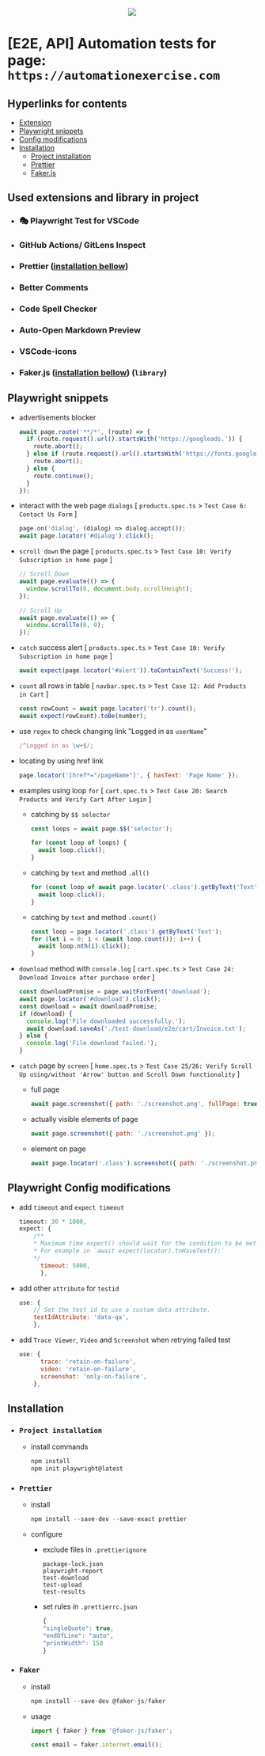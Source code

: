 <p align="center">
<img src=https://skillicons.dev/icons?i=vscode,nodejs,js,ts,github />
</p>

# [E2E, API] Automation tests for page: `https://automationexercise.com`

## Hyperlinks for contents

- [Extension](#used-extensions-and-library-in-project)
- [Playwright snippets](#playwright-snippets)
- [Config modifications](#playwright-config-modifications)
- [Installation](#installation)
  - [Project installation](#project-installation)
  - [Prettier](#prettier)
  - [Faker.js](#faker)

## Used extensions and library in project

- ### 🎭 Playwright Test for VSCode
- ### GitHub Actions/ GitLens Inspect
- ### Prettier ([installation bellow](#prettier))
- ### Better Comments
- ### Code Spell Checker
- ### Auto-Open Markdown Preview
- ### VSCode-icons
- ### Faker.js ([installation bellow](#faker)) (`library`)

## Playwright snippets

- advertisements blocker

  ```javascript
  await page.route('**/*', (route) => {
    if (route.request().url().startsWith('https://googleads.')) {
      route.abort();
    } else if (route.request().url().startsWith('https://fonts.googleapis.')) {
      route.abort();
    } else {
      route.continue();
    }
  });
  ```

- interact with the web page `dialogs` [ `products.spec.ts` > `Test Case 6: Contact Us Form` ]

  ```javascript
  page.on('dialog', (dialog) => dialog.accept());
  await page.locator('#dialog').click();
  ```

- `scroll down` the page [ `products.spec.ts` > `Test Case 10: Verify Subscription in home page` ]

  ```javascript
  // Scroll Down
  await page.evaluate(() => {
    window.scrollTo(0, document.body.scrollHeight);
  });

  // Scroll Up
  await page.evaluate(() => {
    window.scrollTo(0, 0);
  });
  ```

- `catch` success alert [ `products.spec.ts` > `Test Case 10: Verify Subscription in home page` ]

  ```javascript
  await expect(page.locator('#alert')).toContainText('Success!');
  ```

- `count` all rows in table [ `navbar.spec.ts` > `Test Case 12: Add Products in Cart` ]

  ```javascript
  const rowCount = await page.locator('tr').count();
  await expect(rowCount).toBe(number);
  ```

- use `regex` to check changing link "Logged in as `userName`"

  ```javascript
  /^Logged in as \w+$/;
  ```

- locating by using href link

  ```javascript
  page.locator('[href*="/pageName"]', { hasText: 'Page Name' });
  ```

- examples using loop `for` [ `cart.spec.ts` > `Test Case 20: Search Products and Verify Cart After Login` ]

  - catching by `$$ selector`

    ```javascript
    const loops = await page.$$('selector');

    for (const loop of loops) {
      await loop.click();
    }
    ```

  - catching by `text` and method `.all()`
    ```javascript
    for (const loop of await page.locator('.class').getByText('Text').all()) {
      await loop.click();
    }
    ```
  - catching by `text` and method `.count()`
    ```javascript
    const loop = page.locator('.class').getByText('Text');
    for (let i = 0; i < (await loop.count()); i++) {
      await loop.nth(i).click();
    }
    ```

- `download` method with `console.log` [ `cart.spec.ts` > `Test Case 24: Download Invoice after purchase order` ]

  ```javascript
  const downloadPromise = page.waitForEvent('download');
  await page.locator('#download').click();
  const download = await downloadPromise;
  if (download) {
    console.log('File downloaded successfully.');
    await download.saveAs('./test-download/e2e/cart/Invoice.txt');
  } else {
    console.log('File download failed.');
  }
  ```

- `catch` page by `screen` [ `home.spec.ts` > `Test Case 25/26: Verify Scroll Up using/without 'Arrow' button and Scroll Down functionality` ]

  - full page

    ```javascript
    await page.screenshot({ path: './screenshot.png', fullPage: true });
    ```

  - actually visible elements of page

    ```javascript
    await page.screenshot({ path: './screenshot.png' });
    ```

  - element on page

    ```javascript
    await page.locator('.class').screenshot({ path: './screenshot.png' });
    ```

## Playwright Config modifications

- add `timeout` and `expect timeout`
  ```javascript
  timeout: 30 * 1000,
  expect: {
      /**
      * Maximum time expect() should wait for the condition to be met.
      * For example in `await expect(locator).toHaveText();`
      */
        timeout: 5000,
        },
  ```
- add other `attribute` for `testid`
  ```javascript
  use: {
      // Set the test id to use a custom data attribute.
      testIdAttribute: 'data-qa',
      },
  ```
- add `Trace Viewer`, `Video` and `Screenshot` when retrying failed test
  ```javascript
  use: {
        trace: 'retain-on-failure',
        video: 'retain-on-failure',
        screenshot: 'only-on-failure',
      },
  ```

## Installation

- ### `Project installation`

  - install commands

    ```javascript
    npm install
    npm init playwright@latest
    ```

- ### `Prettier`

  - install
    ```javascript
    npm install --save-dev --save-exact prettier
    ```
  - configure

    - exclude files in `.prettierignore`

      ```
      package-lock.json
      playwright-report
      test-download
      test-upload
      test-results
      ```

    - set rules in `.prettierrc.json`

      ```javascript
      {
      "singleQuote": true,
      "endOfLine": "auto",
      "printWidth": 150
      }
      ```

- ### `Faker`

  - install
    ```javascript
    npm install --save-dev @faker-js/faker
    ```
  - usage

    ```javascript
    import { faker } from '@faker-js/faker';

    const email = faker.internet.email();
    ```
